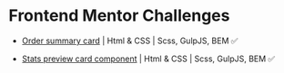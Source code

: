 # Frontend Mentor Challenges

- [Order summary card](https://github.com/arrizkyhp/frontendmentor/tree/master/order-summary-component-main) | Html & CSS | Scss, GulpJS, BEM ✅

- [Stats preview card component](https://github.com/arrizkyhp/frontendmentor/tree/master/stats-preview-card-component-main) | Html & CSS | Scss, GulpJS, BEM ✅

